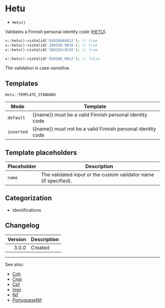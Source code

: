 # Hetu

- `Hetu()`

Validates a Finnish personal identity code ([HETU][]).

```php
v::hetu()->isValid('010106A9012'); // true
v::hetu()->isValid('290199-907A'); // true
v::hetu()->isValid('280291+923X'); // true

v::hetu()->isValid('010106_9012'); // false
```

The validation is case-sensitive.

## Templates

`Hetu::TEMPLATE_STANDARD`

| Mode       | Template                                                    |
|------------|-------------------------------------------------------------|
| `default`  | {{name}} must be a valid Finnish personal identity code     |
| `inverted` | {{name}} must not be a valid Finnish personal identity code |

## Template placeholders

| Placeholder | Description                                                      |
|-------------|------------------------------------------------------------------|
| `name`      | The validated input or the custom validator name (if specified). |

## Categorization

- Identifications

## Changelog

| Version | Description |
|--------:|-------------|
|   3.0.0 | Created     |

***
See also:

- [Cnh](Cnh.md)
- [Cnpj](Cnpj.md)
- [Cpf](Cpf.md)
- [Imei](Imei.md)
- [Nif](Nif.md)
- [PortugueseNif](PortugueseNif.md)

[HETU]: https://en.wikipedia.org/wiki/National_identification_number#Finland
